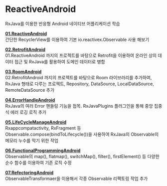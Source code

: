# ReactiveAndroid
RxJava를 이용한 반응형 Android 네이티브 어플리케이션 학습

<a href="./01.ReactiveAndroid"><strong>01.ReactiveAndroid</strong></a>
<br>
간단한 RecyclerView를 이용하여 기본 io.reactivex.Observable 사용 해보기


<a href="./02.RetrofitAndroid"><strong>02.RetrofitAndroid</strong></a>
<br>
01.ReactiveAndroid 까지의 프로젝트를 바탕으로 Retrofit을 이용하여 온라인 상의 데이터 접근 및 RxJava를 활용하여 도메인 데이터로 병합


<a href="./03.RoomAndroid"><strong>03.RoomAndroid</strong></a>
<br>
02.RetrofitAndroid 까지의 프로젝트를 바탕으로 Room 라이브러리를 추가하여, RxJava 형태로 다루는 프로젝트, Repository, DataSource, LocalDataSource, RemoteDataSource 추가


<a href="./04.ErrorHandleAndroid"><strong>04.ErrorHandleAndroid</strong></a>
<br>
RxJava의 여러 Error 핸들링 기능을 접목. RxJavaPlugins 플러그인을 통해 중앙 집중식 에러 로깅 로직 추가 


<a href="./05.LifeCycleManageAndroid"><strong>05.LifeCycleManageAndroid</strong></a>
<br>
Rxappcompatactivity, RxFragment 등 Observable.compose(bindToLifecycle())을 사용하여 RxJava의 Observable의 메모리 누수를 막기 위한 작업


<a href="./06.FunctionalProgrammingAndroid"><strong>06.FunctionalProgrammingAndroid</strong></a>
<br>
Observable의 map(), flatmap(), switchMap(), filter(), firstElement() 등 다양한 순수 함수를 이용하여 기존 로직 수정


<a href="./07.RefectoringAndroid"><strong>07.RefectoringAndroid</strong></a>
<br>
ObservableTransformaer을 이용해서 각종 Observable 리팩토링 작업 추가
